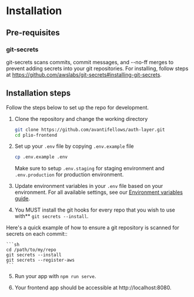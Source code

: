 # Installation

## Pre-requisites

### git-secrets
git-secrets scans commits, commit messages, and --no-ff merges to prevent adding secrets into your git repositories.
For installing, follow steps at https://github.com/awslabs/git-secrets#installing-git-secrets.

## Installation steps
Follow the steps below to set up the repo for development.
1. Clone the repository and change the working directory
    ```sh
    git clone https://github.com/avantifellows/auth-layer.git
    cd plio-frontend
    ```
    
2. Set up your `.env` file by copying `.env.example` file
    ```sh
    cp .env.example .env
    ```
    Make sure to setup `.env.staging` for staging environment and `.env.production` for production environment.

3. Update environment variables in your `.env` file based on your environment. For all available settings, see our [Environment variables guide](ENV.md).

4. You MUST install the git hooks for every repo that
    you wish to use with** ``git secrets --install``.

Here's a quick example of how to ensure a git repository is scanned for secrets
on each commit::

    ```sh
    cd /path/to/my/repo
    git secrets --install
    git secrets --register-aws
    ```
    
5. Run your app with `npm run serve`.

6. Your frontend app should be accessible at http://localhost:8080.
